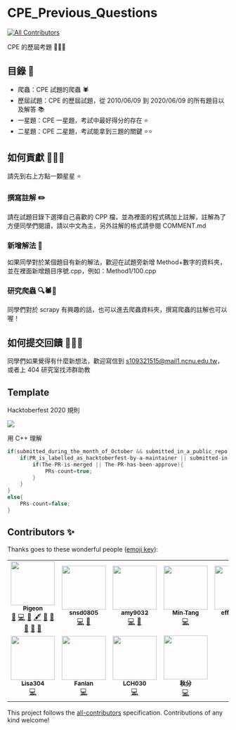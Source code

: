# CPE_Previous_Questions
<!-- ALL-CONTRIBUTORS-BADGE:START - Do not remove or modify this section -->
[![All Contributors](https://img.shields.io/badge/all_contributors-11-orange.svg?style=flat-square)](#contributors-)
<!-- ALL-CONTRIBUTORS-BADGE:END -->

CPE 的歷屆考題 📃📃📃

## 目錄 📖

* 爬蟲：CPE 試題的爬蟲 🕷️
* 歷屆試題：CPE 的歷屆試題，從 2010/06/09 到 2020/06/09 的所有題目以及解答 📚
* 一星題：CPE 一星題，考試中最好得分的存在 ⭐
* 二星題：CPE 二星題，考試能拿到三題的關鍵 ⭐⭐

## 如何貢獻 🤔🤔🤔

請先到右上方點一顆星星 ⭐

### 撰寫註解 ✏️

請在試題目錄下選擇自己喜歡的 CPP 檔，並為裡面的程式碼加上註解，註解為了方便同學們閱讀，請以中文為主，另外註解的格式請參閱 COMMENT.md

### 新增解法 📑

如果同學對於某個題目有新的解法，歡迎在試題旁新增 Method+數字的資料夾，並在裡面新增題目序號.cpp，例如：Method1/100.cpp

### 研究爬蟲 🔍🕷️🔎

同學們對於 scrapy 有興趣的話，也可以進去爬蟲資料夾，撰寫爬蟲的註解也可以喔！

## 如何提交回饋 🤔🤔🤔

同學們如果覺得有什麼新想法，歡迎寫信到 s109321515@mail1.ncnu.edu.tw，或者上 404 研究室找沛群助教

## Template

Hacktoberfest 2020 規則

![](https://user-images.githubusercontent.com/32315294/95982949-6b49b880-0e53-11eb-8c21-5135748b2e0c.png)

用 C++ 理解

```cpp
if(submitted_during_the_month_of_October && submitted_in_a_public_repo){
    if(PR_is_labelled_as_hacktoberfest-by-a-maintainer || submitted-in-a-repo-with-the-hacktoberfest-topic){
        if(The-PR-is-merged || The-PR-has-been-approve){
            PRs-count=true;
        }
    }
}
else{
    PRs-count=false;
}
```

## Contributors ✨

Thanks goes to these wonderful people ([emoji key](https://allcontributors.org/docs/en/emoji-key)):

<!-- ALL-CONTRIBUTORS-LIST:START - Do not remove or modify this section -->
<!-- prettier-ignore-start -->
<!-- markdownlint-disable -->
<table>
  <tr>
    <td align="center"><a href="https://github.com/LuckyPigeon"><img src="https://avatars0.githubusercontent.com/u/32315294?v=4" width="100px;" alt=""/><br /><sub><b>Pigeon</b></sub></a><br /><a href="#maintenance-LuckyPigeon" title="Maintenance">🚧</a> <a href="https://github.com/LuckyPigeon/CPE_Previous_Questions/commits?author=LuckyPigeon" title="Code">💻</a> <a href="https://github.com/LuckyPigeon/CPE_Previous_Questions/commits?author=LuckyPigeon" title="Documentation">📖</a> <a href="#content-LuckyPigeon" title="Content">🖋</a> <a href="#ideas-LuckyPigeon" title="Ideas, Planning, & Feedback">🤔</a> <a href="#projectManagement-LuckyPigeon" title="Project Management">📆</a> <a href="#question-LuckyPigeon" title="Answering Questions">💬</a> <a href="https://github.com/LuckyPigeon/CPE_Previous_Questions/pulls?q=is%3Apr+reviewed-by%3ALuckyPigeon" title="Reviewed Pull Requests">👀</a> <a href="#tool-LuckyPigeon" title="Tools">🔧</a></td>
    <td align="center"><a href="http://snsd0805.github.io"><img src="https://avatars1.githubusercontent.com/u/31038723?v=4" width="100px;" alt=""/><br /><sub><b>snsd0805</b></sub></a><br /><a href="https://github.com/LuckyPigeon/CPE_Previous_Questions/commits?author=snsd0805" title="Code">💻</a> <a href="https://github.com/LuckyPigeon/CPE_Previous_Questions/commits?author=snsd0805" title="Documentation">📖</a></td>
    <td align="center"><a href="https://github.com/amy9032"><img src="https://avatars2.githubusercontent.com/u/57109003?v=4" width="100px;" alt=""/><br /><sub><b>amy9032</b></sub></a><br /><a href="https://github.com/LuckyPigeon/CPE_Previous_Questions/commits?author=amy9032" title="Code">💻</a> <a href="https://github.com/LuckyPigeon/CPE_Previous_Questions/commits?author=amy9032" title="Documentation">📖</a></td>
    <td align="center"><a href="https://github.com/MinTimmy"><img src="https://avatars1.githubusercontent.com/u/47917301?v=4" width="100px;" alt=""/><br /><sub><b>Min Tang</b></sub></a><br /><a href="https://github.com/LuckyPigeon/CPE_Previous_Questions/commits?author=MinTimmy" title="Code">💻</a></td>
    <td align="center"><a href="https://github.com/efficacy38"><img src="https://avatars3.githubusercontent.com/u/60431808?v=4" width="100px;" alt=""/><br /><sub><b>efficacy38</b></sub></a><br /><a href="https://github.com/LuckyPigeon/CPE_Previous_Questions/commits?author=efficacy38" title="Code">💻</a></td>
    <td align="center"><a href="https://github.com/ruby5487"><img src="https://avatars1.githubusercontent.com/u/61654148?v=4" width="100px;" alt=""/><br /><sub><b>ruby5487</b></sub></a><br /><a href="https://github.com/LuckyPigeon/CPE_Previous_Questions/commits?author=ruby5487" title="Code">💻</a></td>
    <td align="center"><a href="https://github.com/eeeXun"><img src="https://avatars2.githubusercontent.com/u/58657914?v=4" width="100px;" alt=""/><br /><sub><b>EXun</b></sub></a><br /><a href="https://github.com/LuckyPigeon/CPE_Previous_Questions/commits?author=eeeXun" title="Documentation">📖</a> <a href="https://github.com/LuckyPigeon/CPE_Previous_Questions/commits?author=eeeXun" title="Code">💻</a></td>
  </tr>
  <tr>
    <td align="center"><a href="https://github.com/Lisa304"><img src="https://avatars2.githubusercontent.com/u/61690790?v=4" width="100px;" alt=""/><br /><sub><b>Lisa304</b></sub></a><br /><a href="https://github.com/LuckyPigeon/CPE_Previous_Questions/commits?author=Lisa304" title="Code">💻</a></td>
    <td align="center"><a href="http://fanlan1210.github.io"><img src="https://avatars1.githubusercontent.com/u/22187384?v=4" width="100px;" alt=""/><br /><sub><b>Fanlan</b></sub></a><br /><a href="https://github.com/LuckyPigeon/CPE_Previous_Questions/commits?author=fanlan1210" title="Code">💻</a></td>
    <td align="center"><a href="https://github.com/LCH030"><img src="https://avatars0.githubusercontent.com/u/61650214?v=4" width="100px;" alt=""/><br /><sub><b>LCH030</b></sub></a><br /><a href="https://github.com/LuckyPigeon/CPE_Previous_Questions/commits?author=LCH030" title="Code">💻</a></td>
    <td align="center"><a href="https://github.com/chofinn"><img src="https://avatars1.githubusercontent.com/u/51090706?v=4" width="100px;" alt=""/><br /><sub><b>秋分</b></sub></a><br /><a href="https://github.com/LuckyPigeon/CPE_Previous_Questions/commits?author=chofinn" title="Code">💻</a></td>
  </tr>
</table>

<!-- markdownlint-enable -->
<!-- prettier-ignore-end -->
<!-- ALL-CONTRIBUTORS-LIST:END -->

This project follows the [all-contributors](https://github.com/all-contributors/all-contributors) specification. Contributions of any kind welcome!
